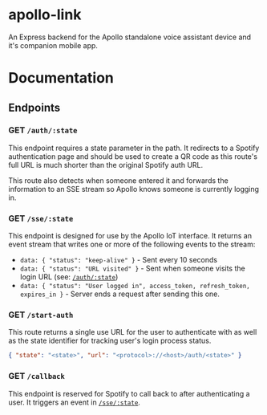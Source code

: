 # apollo-link
An Express backend for the Apollo standalone voice assistant device and it's companion mobile app.

# Documentation
## Endpoints
### GET `/auth/:state`
This endpoint requires a state parameter in the path. It redirects to a Spotify authentication page and should be used to create a QR code as this route's full URL is much shorter than the original Spotify auth URL.

This route also detects when someone entered it and forwards the information to an SSE stream so Apollo knows someone is currently logging in.

### GET `/sse/:state`
This endpoint is designed for use by the Apollo IoT interface. It returns an event stream that writes one or more of the following events to the stream:
- ``data: { "status": "keep-alive" }`` - Sent every 10 seconds
- ``data: { "status": "URL visited" }`` - Sent when someone visits the login URL (see: [`/auth/:state`](#get-authstate))
- ``data: { "status": "User logged in", access_token, refresh_token, expires_in }`` - Server ends a request after sending this one.

### GET `/start-auth`
This route returns a single use URL for the user to authenticate with as well as the state identifier for tracking user's login process status.
```json
{ "state": "<state>", "url": "<protocol>://<host>/auth/<state>" }
```

### GET `/callback`
This endpoint is reserved for Spotify to call back to after authenticating a user. It triggers an event in [`/sse/:state`](#get-ssestate).